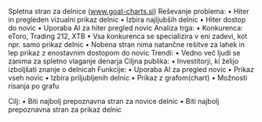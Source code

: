 Spletna stran za delnice (www.goat-charts.si)
Reševanje problema:
• Hiter in pregleden vizualni prikaz delnic
• Izbira najljubših delnic
• Hiter dostop do novic
• Uporaba AI za hiter pregled novic
Analiza trga:
• Konkurenca: eToro, Trading 212, XTB
• Vsa konkurenca se specializira v eni zadevi, kot npr. samo prikaz delnic
• Nobena stran nima natančne rešitve za lahek in lep prikaz z enostavnim dostopom do novic
Trendi:
• Vedno več ljudi se zanima za spletno vlaganje denarja
Ciljna publika:
• Investitorji, ki želijo izboljšati znanje o delnicah
Funkcije:
• Uporaba AI za pregled novic
• Prikaz vseh novic
• Izbira priljubljenih delnic
• Prikaz z grafom(chart)
• Možnosti risanja po grafu

Cilj:
• Biti najbolj prepoznavna stran za novice delnic
• Biti najbolj prepoznavna stran za prikaz delnic

